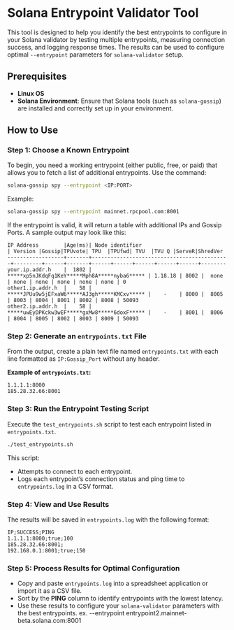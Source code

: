 # Solana Entrypoint Validator Tool

This tool is designed to help you identify the best entrypoints to configure in your Solana validator by testing multiple entrypoints, measuring connection success, and logging response times. The results can be used to configure optimal `--entrypoint` parameters for `solana-validator` setup.

## Prerequisites
- **Linux OS**
- **Solana Environment**: Ensure that Solana tools (such as `solana-gossip`) are installed and correctly set up in your environment.

## How to Use

### Step 1: Choose a Known Entrypoint
To begin, you need a working entrypoint (either public, free, or paid) that allows you to fetch a list of additional entrypoints. Use the command:
```bash
solana-gossip spy --entrypoint <IP:PORT>
```
Example:
```bash
solana-gossip spy --entrypoint mainnet.rpcpool.com:8001
```

If the entrypoint is valid, it will return a table with additional IPs and Gossip Ports. A sample output may look like this:

```plaintext
IP Address        |Age(ms)| Node identifier                            | Version |Gossip|TPUvote| TPU  |TPUfwd| TVU  |TVU Q |ServeR|ShredVer
------------------+-------+--------------------------------------------+---------+------+-------+------+------+------+------+------+--------
your.ip.addr.h    |  1802 | *****xp5nJKdqFq1KeY*****Mph8A*****nyba6***** | 1.18.18 | 8002 |  none | none | none | none | none | none | 0
other1.ip.addr.h  |    58 | *****JPUu9w5jEFxaW6*****AJ3gh*****KMCxv***** |    -    | 8000 |  8005 | 8003 | 8004 | 8001 | 8002 | 8008 | 50093
other2.ip.addr.h  |    58 | *****uwEyDPKckw3wEF*****gxMw8*****6doxF***** |    -    | 8001 |  8006 | 8004 | 8005 | 8002 | 8003 | 8009 | 50093
```

### Step 2: Generate an `entrypoints.txt` File
From the output, create a plain text file named `entrypoints.txt` with each line formatted as `IP:Gossip_Port` without any header.

**Example of `entrypoints.txt`:**
```plaintext
1.1.1.1:8000
185.28.32.66:8001
```

### Step 3: Run the Entrypoint Testing Script
Execute the `test_entrypoints.sh` script to test each entrypoint listed in `entrypoints.txt`.

```bash
./test_entrypoints.sh
```

This script:
- Attempts to connect to each entrypoint.
- Logs each entrypoint’s connection status and ping time to `entrypoints.log` in a CSV format.

### Step 4: View and Use Results
The results will be saved in `entrypoints.log` with the following format:
```plaintext
IP;SUCCESS;PING
1.1.1.1:8000;true;100
185.28.32.66:8001;
192.168.0.1:8001;true;150
```

### Step 5: Process Results for Optimal Configuration
- Copy and paste `entrypoints.log` into a spreadsheet application or import it as a CSV file.
- Sort by the **PING** column to identify entrypoints with the lowest latency.
- Use these results to configure your `solana-validator` parameters with the best entrypoints.
ex. --entrypoint entrypoint2.mainnet-beta.solana.com:8001
